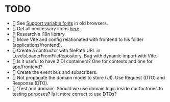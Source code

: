 # TODO

- [] See [Support variable fonts](https://fonts.google.com/selection/embed) in old browsers.
- [] Get all neccessary icons [here](https://react-icons.github.io/react-icons/).
- [] Research a i18n library.
- [] Move Vite and config relationated with frontend to his folder (applications/frontend).
- [] Create a contructor with filePath:URL in LevelsLoaderFromFileRepository. Bug with dynamic import with Vite.
- [] Is it useful to have 2 DI containers? One for contexts and one for app/frontend?
- [] Create the event bus and subscribers.
- [] Not propagate the domain model to store (UI). Use Request (DTO) and Response (DTO).
- [] 'Test and domain'. Should we use domain logic inside our factories to testing purposes? Is it more correct to use DTOs?
